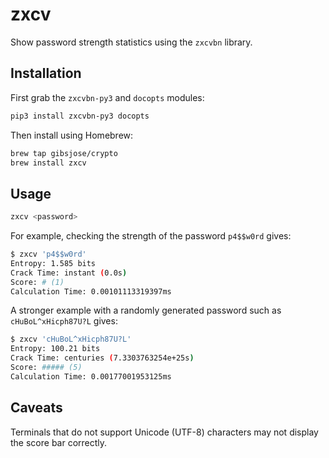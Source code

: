 # zxcv
Show password strength statistics using the `zxcvbn` library.

## Installation
First grab the `zxcvbn-py3` and `docopts` modules:
```bash
pip3 install zxcvbn-py3 docopts
```

Then install using Homebrew:
```bash
brew tap gibsjose/crypto
brew install zxcv
```

## Usage
```bash
zxcv <password>
```

For example, checking the strength of the password `p4$$w0rd` gives:
```bash
$ zxcv 'p4$$w0rd'
Entropy: 1.585 bits
Crack Time: instant (0.0s)
Score: # (1)
Calculation Time: 0.00101113319397ms
```

A stronger example with a randomly generated password such as `cHuBoL^xHicph87U?L`  gives:
```bash
$ zxcv 'cHuBoL^xHicph87U?L'
Entropy: 100.21 bits
Crack Time: centuries (7.3303763254e+25s)
Score: ##### (5)
Calculation Time: 0.00177001953125ms
```

## Caveats
Terminals that do not support Unicode (UTF-8) characters may not display the score bar correctly.
